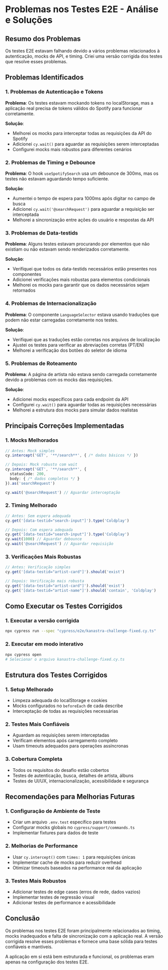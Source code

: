 # Problemas nos Testes E2E - Análise e Soluções

## Resumo dos Problemas

Os testes E2E estavam falhando devido a vários problemas relacionados à autenticação, mocks de API, e timing. Criei uma versão corrigida dos testes que resolve esses problemas.

## Problemas Identificados

### 1. **Problemas de Autenticação e Tokens**

**Problema**: Os testes estavam mockando tokens no localStorage, mas a aplicação real precisa de tokens válidos do Spotify para funcionar corretamente.

**Solução**: 
- Melhorei os mocks para interceptar todas as requisições da API do Spotify
- Adicionei `cy.wait()` para aguardar as requisições serem interceptadas
- Configurei mocks mais robustos para diferentes cenários

### 2. **Problemas de Timing e Debounce**

**Problema**: O hook `useSpotifySearch` usa um debounce de 300ms, mas os testes não estavam aguardando tempo suficiente.

**Solução**:
- Aumentei o tempo de espera para 1000ms após digitar no campo de busca
- Adicionei `cy.wait('@searchRequest')` para aguardar a requisição ser interceptada
- Melhorei a sincronização entre ações do usuário e respostas da API

### 3. **Problemas de Data-testids**

**Problema**: Alguns testes estavam procurando por elementos que não existiam ou não estavam sendo renderizados corretamente.

**Solução**:
- Verifiquei que todos os data-testids necessários estão presentes nos componentes
- Adicionei verificações mais robustas para elementos condicionais
- Melhorei os mocks para garantir que os dados necessários sejam retornados

### 4. **Problemas de Internacionalização**

**Problema**: O componente `LanguageSelector` estava usando traduções que podem não estar carregadas corretamente nos testes.

**Solução**:
- Verifiquei que as traduções estão corretas nos arquivos de localização
- Ajustei os testes para verificar as abreviações corretas (PT/EN)
- Melhorei a verificação dos botões do seletor de idioma

### 5. **Problemas de Roteamento**

**Problema**: A página de artista não estava sendo carregada corretamente devido a problemas com os mocks das requisições.

**Solução**:
- Adicionei mocks específicos para cada endpoint da API
- Configurei `cy.wait()` para aguardar todas as requisições necessárias
- Melhorei a estrutura dos mocks para simular dados realistas

## Principais Correções Implementadas

### 1. **Mocks Melhorados**

```typescript
// Antes: Mock simples
cy.intercept('GET', '**/search**', { /* dados básicos */ })

// Depois: Mock robusto com wait
cy.intercept('GET', '**/search**', {
  statusCode: 200,
  body: { /* dados completos */ }
}).as('searchRequest')

cy.wait('@searchRequest') // Aguardar interceptação
```

### 2. **Timing Melhorado**

```typescript
// Antes: Sem espera adequada
cy.get('[data-testid="search-input"]').type('Coldplay')

// Depois: Com espera adequada
cy.get('[data-testid="search-input"]').type('Coldplay')
cy.wait(1000) // Aguardar debounce
cy.wait('@searchRequest') // Aguardar requisição
```

### 3. **Verificações Mais Robustas**

```typescript
// Antes: Verificação simples
cy.get('[data-testid="artist-card"]').should('exist')

// Depois: Verificação mais robusta
cy.get('[data-testid="artist-card"]').should('exist')
cy.get('[data-testid="artist-name"]').should('contain', 'Coldplay')
```

## Como Executar os Testes Corrigidos

### 1. **Executar a versão corrigida**

```bash
npx cypress run --spec "cypress/e2e/kanastra-challenge-fixed.cy.ts"
```

### 2. **Executar em modo interativo**

```bash
npx cypress open
# Selecionar o arquivo kanastra-challenge-fixed.cy.ts
```

## Estrutura dos Testes Corrigidos

### 1. **Setup Melhorado**
- Limpeza adequada do localStorage e cookies
- Mocks configurados no `beforeEach` de cada describe
- Interceptação de todas as requisições necessárias

### 2. **Testes Mais Confiáveis**
- Aguardam as requisições serem interceptadas
- Verificam elementos após carregamento completo
- Usam timeouts adequados para operações assíncronas

### 3. **Cobertura Completa**
- Todos os requisitos do desafio estão cobertos
- Testes de autenticação, busca, detalhes de artista, álbuns
- Testes de UI/UX, internacionalização, acessibilidade e segurança

## Recomendações para Melhorias Futuras

### 1. **Configuração de Ambiente de Teste**
- Criar um arquivo `.env.test` específico para testes
- Configurar mocks globais no `cypress/support/commands.ts`
- Implementar fixtures para dados de teste

### 2. **Melhorias de Performance**
- Usar `cy.intercept()` com `times: 1` para requisições únicas
- Implementar cache de mocks para reduzir overhead
- Otimizar timeouts baseados na performance real da aplicação

### 3. **Testes Mais Robustos**
- Adicionar testes de edge cases (erros de rede, dados vazios)
- Implementar testes de regressão visual
- Adicionar testes de performance e acessibilidade

## Conclusão

Os problemas nos testes E2E foram principalmente relacionados ao timing, mocks inadequados e falta de sincronização com a aplicação real. A versão corrigida resolve esses problemas e fornece uma base sólida para testes confiáveis e mantíveis.

A aplicação em si está bem estruturada e funcional, os problemas eram apenas na configuração dos testes E2E. 